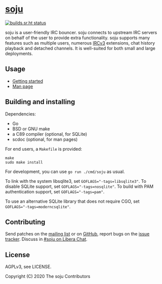 # [soju]

[![builds.sr.ht status](https://builds.sr.ht/~emersion/soju/commits/master.svg)](https://builds.sr.ht/~emersion/soju/commits/master?)

soju is a user-friendly IRC bouncer. soju connects to upstream IRC servers on
behalf of the user to provide extra functionality. soju supports many features
such as multiple users, numerous [IRCv3] extensions, chat history playback and
detached channels. It is well-suited for both small and large deployments.

## Usage

* [Getting started]
* [Man page]

## Building and installing

Dependencies:

- Go
- BSD or GNU make
- a C89 compiler (optional, for SQLite)
- scdoc (optional, for man pages)

For end users, a `Makefile` is provided:

    make
    sudo make install

For development, you can use `go run ./cmd/soju` as usual.

To link with the system libsqlite3, set `GOFLAGS="-tags=libsqlite3"`. To disable
SQLite support, set `GOFLAGS="-tags=nosqlite"`. To build with PAM authentication
support, set `GOFLAGS="-tags=pam"`.

To use an alternative SQLite library that does not require CGO, set `GOFLAGS="-tags=moderncsqlite"`.

## Contributing

Send patches on the [mailing list] or on [GitHub], report bugs on the
[issue tracker]. Discuss in [#soju on Libera Chat][IRC channel].

## License

AGPLv3, see LICENSE.

Copyright (C) 2020 The soju Contributors

[soju]: https://soju.im
[Getting started]: doc/getting-started.md
[Man page]: https://soju.im/doc/soju.1.html
[mailing list]: https://lists.sr.ht/~emersion/soju-dev
[GitHub]: https://github.com/emersion/soju
[issue tracker]: https://todo.sr.ht/~emersion/soju
[IRC channel]: ircs://irc.libera.chat/#soju
[IRCv3]: https://ircv3.net/

